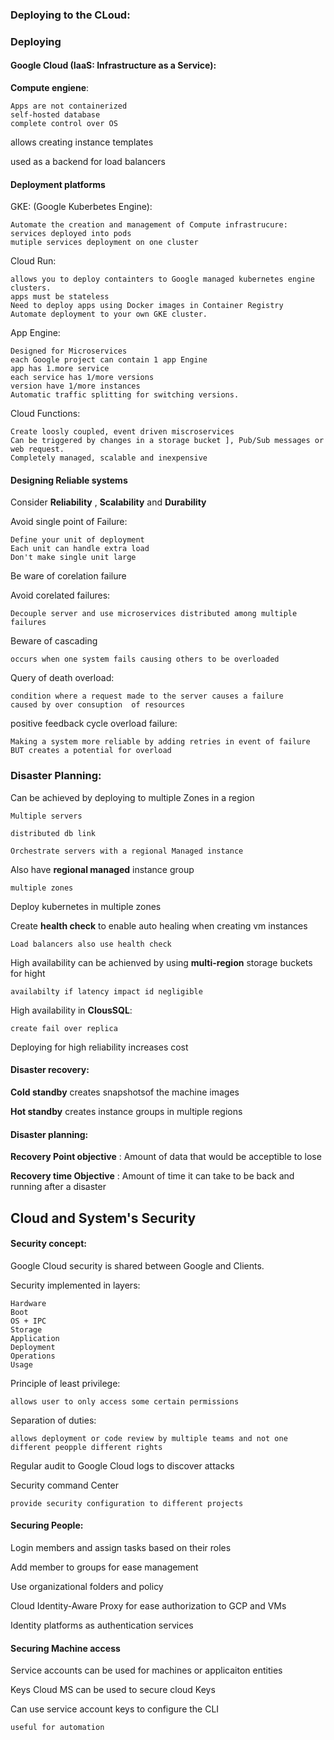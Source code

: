 
### Deploying to the CLoud:

### Deploying

#### Google Cloud (IaaS: Infrastructure as a Service):

__Compute engiene__:

    Apps are not containerized
    self-hosted database
    complete control over OS

allows creating instance templates

used as a backend for load balancers


#### Deployment platforms

GKE: (Google Kuberbetes Engine):

    Automate the creation and management of Compute infrastrucure:
    services deployed into pods
    mutiple services deployment on one cluster

Cloud Run:

    allows you to deploy containters to Google managed kubernetes engine clusters.
    apps must be stateless
    Need to deploy apps using Docker images in Container Registry
    Automate deployment to your own GKE cluster.

App Engine:

    Designed for Microservices
    each Google project can contain 1 app Engine
    app has 1.more service
    each service has 1/more versions
    version have 1/more instances
    Automatic traffic splitting for switching versions.

Cloud Functions:

    Create loosly coupled, event driven miscroservices
    Can be triggered by changes in a storage bucket ], Pub/Sub messages or web request.
    Completely managed, scalable and inexpensive
    
#### Designing Reliable systems

Consider __Reliability__  , __Scalability__ and __Durability__

Avoid single point of Failure:

    Define your unit of deployment 
    Each unit can handle extra load
    Don't make single unit large

Be ware of corelation failure 

Avoid corelated failures:

    Decouple server and use microservices distributed among multiple failures

Beware of cascading

    occurs when one system fails causing others to be overloaded

Query of death overload:

    condition where a request made to the server causes a failure
    caused by over consuption  of resources

positive feedback cycle overload failure:

    Making a system more reliable by adding retries in event of failure BUT creates a potential for overload



### Disaster Planning:

Can be achieved by deploying to multiple Zones in a region

    Multiple servers

    distributed db link

    Orchestrate servers with a regional Managed instance

Also have __regional managed__ instance group

    multiple zones

Deploy kubernetes in multiple zones 

Create __health check__ to enable auto healing when creating vm instances

    Load balancers also use health check 

High availability can be achienved by using __multi-region__ storage buckets for hight 

    availabilty if latency impact id negligible

High availability in __ClousSQL__:

    create fail over replica

Deploying for high reliability increases cost


#### Disaster recovery:

__Cold standby__ creates snapshotsof the machine images

__Hot standby__  creates instance groups in multiple regions


#### Disaster planning:

__Recovery Point objective__ : Amount of data that would be acceptible to lose

__Recovery time Objective__ : Amount of time it can take to be back and running after a disaster


## Cloud and System's Security 

#### Security concept:

Google Cloud security is shared between Google and Clients.

Security implemented in layers:

    Hardware
    Boot
    OS + IPC
    Storage
    Application
    Deployment
    Operations
    Usage

Principle of least privilege:

    allows user to only access some certain permissions

Separation of duties:

    allows deployment or code review by multiple teams and not one
    different peopple different rights

Regular audit to Google Cloud logs to discover attacks

Security command Center 

    provide security configuration to different projects 
    


#### Securing People:

Login members and assign tasks based on their roles

Add member to groups for ease management

Use organizational folders and policy 

Cloud Identity-Aware Proxy  for ease authorization to GCP and VMs

Identity platforms as authentication services


#### Securing Machine access

Service accounts can be used for machines or applicaiton entities

Keys Cloud MS can be used to secure cloud Keys

Can use service account keys to configure the CLI

    useful for automation

